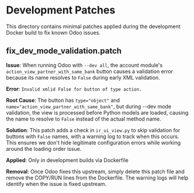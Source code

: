 # Development Patches

This directory contains minimal patches applied during the development Docker build to fix known Odoo issues.

## fix_dev_mode_validation.patch

**Issue**: When running Odoo with `--dev all`, the account module's `action_view_partner_with_same_bank` button causes a
validation error because its name resolves to `False` during early XML validation.

**Error**: `Invalid xmlid False for button of type action.`

**Root Cause**: The button has `type="object"` and `name="action_view_partner_with_same_bank"`, but during --dev mode
validation, the view is processed before Python models are loaded, causing the name to resolve to `False` instead of the
actual method name.

**Solution**: This patch adds a check in `ir_ui_view.py` to skip validation for buttons with `False` names, with a
warning log to track when this occurs. This ensures we don't hide legitimate configuration errors while working around
the loading order issue.

**Applied**: Only in development builds via Dockerfile

**Removal**: Once Odoo fixes this upstream, simply delete this patch file and remove the COPY/RUN lines from the
Dockerfile. The warning logs will help identify when the issue is fixed upstream.